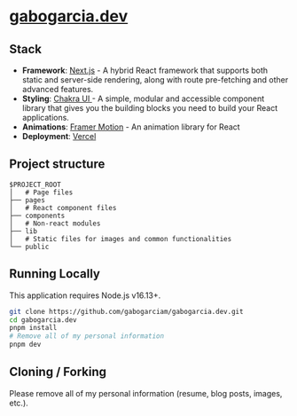 # [gabogarcia.dev](https://gabogarcia.dev/)

## Stack

- **Framework**: [Next.js](https://nextjs.org/) - A hybrid React framework that supports both static and server-side rendering, along with route pre-fetching and other advanced features.
- **Styling**: [Chakra UI ](https://chakra-ui.com/) - A simple, modular and accessible component library that gives you the building blocks you need to build your React applications.
- **Animations**: [Framer Motion](https://www.framer.com/motion/) - An animation library for React
- **Deployment**: [Vercel](https://vercel.com)

## Project structure

```
$PROJECT_ROOT
│   # Page files
├── pages
│   # React component files
├── components
│   # Non-react modules
├── lib
│   # Static files for images and common functionalities
└── public
```

## Running Locally

This application requires Node.js v16.13+.

```bash
git clone https://github.com/gabogarciam/gabogarcia.dev.git
cd gabogarcia.dev
pnpm install
# Remove all of my personal information
pnpm dev
```

## Cloning / Forking

Please remove all of my personal information (resume, blog posts, images, etc.).
